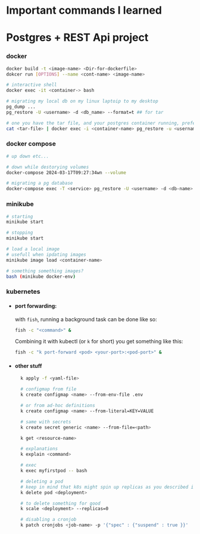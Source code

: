 # Important commands I learned

# Postgres + REST Api project

### docker

```bash
docker build -t <image-name> <Dir-for-dockerfile>
dokcer run [OPTIONS] --name <cont-name> <image-name>

# interactive shell
docker exec -it <container-> bash

# migrating my local db on my linux laptoip to my desktop
pg_dump ...
pg_restore -U <username> -d <db_name> --format=t ## for tar

# one you have the tar file, and your postgres container running, preferrably with a volume
cat <tar-file> | docker exec -i <container-name> pg_restore -u <username> -d <db_name> --format=t
```

### docker compose

```bash
# up down etc...

# down while destorying volumes
docker-compose 2024-03-17T09:27:34wn --volume

# migrating a pg database
docker-compose exec -T <service> pg_restore -U <username> -d <db-name> --format=t < path/to/tarball
```

### minikube

```bash
# starting
minikube start

# stopping
minikube start

# load a local image
# usefull when ipdating images
minikube image load <container-name>

# something something images?
bash (minikube docker-env)
```

### kubernetes

- #### port forwarding:

  with `fish`, running a background task can be done like so:<br />

  ```bash
  fish -c "<command>" &
  ```

  Combining it with kubectl (or `k` for short) you get something like this: <br />

  ```bash
  fish -c "k port-forward <pod> <your-port>:<pod-port>" &
  ```

- #### other stuff
  ```bash
    k apply -f <yaml-file>
  ```
  ```bash
    # configmap from file
    k create configmap <name> --from-env-file .env

    # or from ad-hoc definitions
    k create configmap <name> --from-literal=KEY=VALUE

    # same with secrets
    k create secret generic <name> --from-file=<path>

    k get <resource-name>

    # explanations
    k explain <command>

    # exec
    k exec myfirstpod -- bash

    # deleting a pod
    # keep in mind that k8s might spin up replicas as you described in your deployment.yaml
    k delete pod <deployment>

    # to delete something for good
    k scale <deployment> --replicas=0

    # disabling a cronjob
    k patch cronjobs <job-name> -p '{"spec" : {"suspend" : true }}'
  ```
